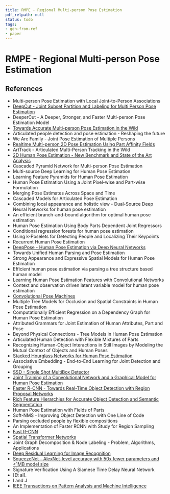 ```yaml
---
title: RMPE - Regional Multi-person Pose Estimation
pdf_relpath: null
status: todo
tags:
- gen-from-ref
- paper
---
```


# RMPE - Regional Multi-person Pose Estimation

## References

- Multi-person Pose Estimation with Local Joint-to-Person Associations
- [DeepCut - Joint Subset Partition and Labeling for Multi Person Pose Estimation](./deepcut-joint-subset-partition-and-labeling-for-multi-person-pose-estimation.md)
- DeeperCut - A Deeper, Stronger, and Faster Multi-person Pose Estimation Model
- [Towards Accurate Multi-person Pose Estimation in the Wild](./towards-accurate-multi-person-pose-estimation-in-the-wild.md)
- Articulated people detection and pose estimation - Reshaping the future
- We Are Family - Joint Pose Estimation of Multiple Persons
- [Realtime Multi-person 2D Pose Estimation Using Part Affinity Fields](./realtime-multi-person-2d-pose-estimation-using-part-affinity-fields.md)
- ArtTrack - Articulated Multi-Person Tracking in the Wild
- [2D Human Pose Estimation - New Benchmark and State of the Art Analysis](./2d-human-pose-estimation-new-benchmark-and-state-of-the-art-analysis.md)
- Cascaded Pyramid Network for Multi-person Pose Estimation
- Multi-source Deep Learning for Human Pose Estimation
- Learning Feature Pyramids for Human Pose Estimation
- Human Pose Estimation Using a Joint Pixel-wise and Part-wise Formulation
- Merging Pose Estimates Across Space and Time
- Cascaded Models for Articulated Pose Estimation
- Combining local appearance and holistic view - Dual-Source Deep Neural Networks for human pose estimation
- An efficient branch-and-bound algorithm for optimal human pose estimation
- Human Pose Estimation Using Body Parts Dependent Joint Regressors
- Conditional regression forests for human pose estimation
- Using k-Poselets for Detecting People and Localizing Their Keypoints
- Recurrent Human Pose Estimation
- [DeepPose - Human Pose Estimation via Deep Neural Networks](./deeppose-human-pose-estimation-via-deep-neural-networks.md)
- Towards Unified Human Parsing and Pose Estimation
- Strong Appearance and Expressive Spatial Models for Human Pose Estimation
- Efficient human pose estimation via parsing a tree structure based human model
- Learning Human Pose Estimation Features with Convolutional Networks
- Context and observation driven latent variable model for human pose estimation
- [Convolutional Pose Machines](./convolutional-pose-machines.md)
- Multiple Tree Models for Occlusion and Spatial Constraints in Human Pose Estimation
- Computationally Efficient Regression on a Dependency Graph for Human Pose Estimation
- Attributed Grammars for Joint Estimation of Human Attributes, Part and Pose
- Beyond Physical Connections - Tree Models in Human Pose Estimation
- Articulated Human Detection with Flexible Mixtures of Parts
- Recognizing Human-Object Interactions in Still Images by Modeling the Mutual Context of Objects and Human Poses
- [Stacked Hourglass Networks for Human Pose Estimation](./stacked-hourglass-networks-for-human-pose-estimation.md)
- Associative Embedding - End-to-End Learning for Joint Detection and Grouping
- [SSD - Single Shot MultiBox Detector](./ssd-single-shot-multibox-detector.md)
- [Joint Training of a Convolutional Network and a Graphical Model for Human Pose Estimation](./joint-training-of-a-convolutional-network-and-a-graphical-model-for-human-pose-estimation.md)
- [Faster R-CNN - Towards Real-Time Object Detection with Region Proposal Networks](./faster-r-cnn-towards-real-time-object-detection-with-region-proposal-networks.md)
- [Rich Feature Hierarchies for Accurate Object Detection and Semantic Segmentation](./rich-feature-hierarchies-for-accurate-object-detection-and-semantic-segmentation.md)
- Human Pose Estimation with Fields of Parts
- Soft-NMS - Improving Object Detection with One Line of Code
- Parsing occluded people by flexible compositions
- An Implementation of Faster RCNN with Study for Region Sampling
- [Fast R-CNN](./fast-r-cnn.md)
- [Spatial Transformer Networks](./spatial-transformer-networks.md)
- Joint Graph Decomposition & Node Labeling - Problem, Algorithms, Applications
- [Deep Residual Learning for Image Recognition](./deep-residual-learning-for-image-recognition.md)
- [SqueezeNet - AlexNet-level accuracy with 50x fewer parameters and <1MB model size](./squeezenet-alexnet-level-accuracy-with-50x-fewer-parameters-and-1mb-model-size.md)
- Signature Verification Using A Siamese Time Delay Neural Network
- [Et al].
- I and J
- [IEEE Transactions on Pattern Analysis and Machine Intelligence](./ieee-transactions-on-pattern-analysis-and-machine-intelligence.md)
